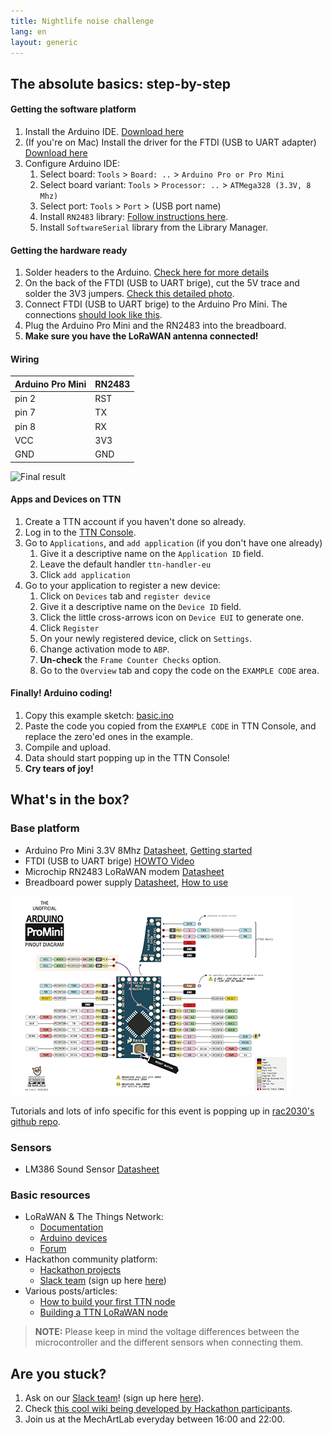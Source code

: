 ```yaml
---
title: Nightlife noise challenge
lang: en
layout: generic
---
```


## The absolute basics: step-by-step

#### **Getting the software platform**

 1. Install the Arduino IDE. [Download here](https://www.arduino.cc/en/Main/Software)
 1. (If you're on Mac) Install the driver for the FTDI (USB to UART adapter) [Download here](http://www.silabs.com/products/mcu/pages/usbtouartbridgevcpdrivers.aspx)
 1. Configure Arduino IDE:
    1. Select board: `Tools` > `Board: ..` > `Arduino Pro or Pro Mini`
    1. Select board variant: `Tools` > `Processor: ..` > `ATMega328 (3.3V, 8 Mhz)`
    1. Select port: `Tools` > `Port` > (USB port name)
    1. Install `RN2483` library: [Follow instructions here](https://github.com/jpmeijers/RN2483-Arduino-Library).
    1. Install `SoftwareSerial` library from the Library Manager.

#### **Getting the hardware ready**

 1. Solder headers to the Arduino. [Check here for more details](https://github.com/rac2030/MakeZurich/wiki/Getting-started-with-the-Arduino-Pro-Mini#soldering-headers-to-the-arduino)
 1. On the back of the FTDI (USB to UART brige), cut the 5V trace and solder the 3V3 jumpers. [Check this detailed photo](../../assets/images/how-to-prepare-ftdi.jpg).
 1. Connect FTDI (USB to UART brige) to the Arduino Pro Mini. The connections [should look like this](../../assets/images/how-to-connect.jpg).
 1. Plug the Arduino Pro Mini and the RN2483 into the breadboard.
 1. **Make sure you have the LoRaWAN antenna connected!**

#### **Wiring**

**Arduino Pro Mini** | **RN2483**
---------------------|-----------
pin 2                | RST
pin 7                | TX
pin 8                | RX
VCC                  | 3V3
GND                  | GND

![Final result](https://c1.staticflickr.com/1/288/32578575726_22f9d2c1e4_z.jpg "Final result, photo by @tamberg, CC-BY-SA 2.0")

#### **Apps and Devices on TTN**

 1. Create a TTN account if you haven't done so already.
 1. Log in to the [TTN Console](https://console.thethingsnetwork.org).
 1. Go to `Applications`, and `add application` (if you don't have one already)
    1. Give it a descriptive name on the `Application ID` field.
    1. Leave the default handler `ttn-handler-eu`
    1. Click `add application`
 1. Go to your application to register a new device:
    1. Click on `Devices` tab and `register device`
    1. Give it a descriptive name on the `Device ID` field.
    1. Click the little cross-arrows icon on `Device EUI` to generate one.
    1. Click `Register`
    1. On your newly registered device, click on `Settings`.
    1. Change activation mode to `ABP`.
    1. **Un-check** the `Frame Counter Checks` option.
    1. Go to the `Overview` tab and copy the code on the `EXAMPLE CODE` area.

#### **Finally! Arduino coding!**

 1. Copy this example sketch: [basic.ino](../../start/basic.ino)
 1. Paste the code you copied from the `EXAMPLE CODE` in TTN Console, and replace the zero'ed ones in the example.
 1. Compile and upload.
 1. Data should start popping up in the TTN Console!
 1. **Cry tears of joy!**


<a name="whats-in-the-box"></a>

## What's in the box?

### Base platform

 * Arduino Pro Mini 3.3V 8Mhz [Datasheet](https://www.arduino.cc/en/Main/arduinoBoardProMini), [Getting started](https://www.arduino.cc/en/Main/arduinoBoardProMini)
 * FTDI (USB to UART brige) [HOWTO Video](https://www.youtube.com/watch?v=-Myj5yQvI_4)
 * Microchip RN2483 LoRaWAN modem [Datasheet](http://ww1.microchip.com/downloads/en/DeviceDoc/50002346B.pdf)
 * Breadboard power supply [Datasheet](https://hobbyking.com/media/file/403178644X1017066X57.pdf), [How to use](https://www.sunfounder.com/wiki/index.php?title=How_to_use_YwRobot_Power_Supply_Properly)

[![Arduino Pro Mini pinout](../../assets/images/arduino-pinout.png "Arduino Pro Mini pinout")](https://i.stack.imgur.com/oOtkU.png)

Tutorials and lots of info specific for this event is popping up in [rac2030's github repo](https://github.com/rac2030/MakeZurich/wiki#tutorials-or-logs).

### Sensors

 * LM386 Sound Sensor [Datasheet](http://www.waveshare.com/w/upload/1/1e/Sound-Sensor-UserManual.pdf)

### Basic resources

 * LoRaWAN & The Things Network:
    * [Documentation](https://www.thethingsnetwork.org/docs/)
    * [Arduino devices](https://www.thethingsnetwork.org/docs/devices/arduino/)
    * [Forum](https://www.thethingsnetwork.org/forum/)
 * Hackathon community platform:
    * [Hackathon projects](https://now.makezurich.ch)
    * [Slack team](https://ttn-ch.slack.com/) (sign up here [here](https://ttn-ch.herokuapp.com/))
 * Various posts/articles:
    * [How to build your first TTN node](https://www.thethingsnetwork.org/forum/t/how-to-build-your-first-ttn-node-arduino-rn2483/1574)
    * [Building a TTN LoRaWAN node](https://www.vdsar.net/build-ttn-lora-node/)

> **NOTE:** Please keep in mind the voltage differences between the microcontroller and the different sensors when connecting them.

## Are you stuck?

 1. Ask on our [Slack team](https://ttn-ch.slack.com/)! (sign up here [here](https://ttn-ch.herokuapp.com/)).
 1. Check [this cool wiki being developed by Hackathon participants](https://github.com/rac2030/MakeZurich/wiki).
 1. Join us at the MechArtLab everyday between 16:00 and 22:00.

